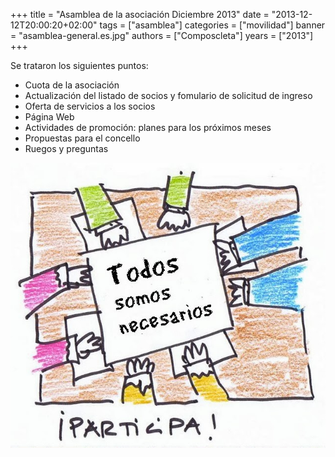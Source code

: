 +++
title = "Asamblea de la asociación Diciembre 2013"
date = "2013-12-12T20:00:20+02:00"
tags = ["asamblea"]
categories = ["movilidad"]
banner = "asamblea-general.es.jpg"
authors = ["Composcleta"]
years = ["2013"]
+++

Se trataron los siguientes puntos:

- Cuota de la asociación
- Actualización del listado de socios y fomulario de solicitud de ingreso
- Oferta de servicios a los socios
- Página Web
- Actividades de promoción: planes para los próximos meses
- Propuestas para el concello
- Ruegos y preguntas

![Todos somos necesarios](asamblea-general.jpg)
